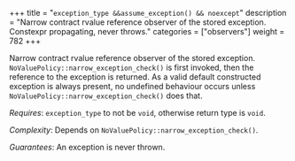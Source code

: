 +++
title = "`exception_type &&assume_exception() && noexcept`"
description = "Narrow contract rvalue reference observer of the stored exception. Constexpr propagating, never throws."
categories = ["observers"]
weight = 782
+++

Narrow contract rvalue reference observer of the stored exception. `NoValuePolicy::narrow_exception_check()` is first invoked, then the reference to the exception is returned. As a valid default constructed exception is always present, no undefined behaviour occurs unless `NoValuePolicy::narrow_exception_check()` does that.

*Requires*: `exception_type` to not be `void`, otherwise return type is `void`.

*Complexity*: Depends on `NoValuePolicy::narrow_exception_check()`.

*Guarantees*: An exception is never thrown.
